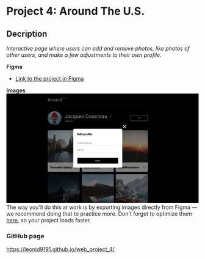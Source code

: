 # Project 4: Around The U.S.

## Decription

*Interactive page where users can add and remove photos, like photos of other users, and make a few adjustments to their own profile.*

**Figma**

* [Link to the project in Figma](https://www.figma.com/file/SurN1jaeEQIhuZEDMhmWWf/Sprint-4-Around-The-U.S.-desktop-mobile?node-id=0%3A1)

**Images**
![Alt text](./images/form%20popup.png "popup")
The way you'll do this at work is by exporting images directly from Figma — we recommend doing that to practice more. Don't forget to optimize them [here](https://tinypng.com/), so your project loads faster. 

### GitHub page

https://leonid9191.github.io/web_project_4/